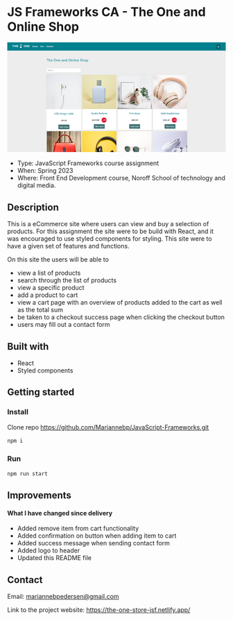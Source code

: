 # JS Frameworks CA - The One and Online Shop

![Screen shot of project](/src/assets/readme/The-One_edt.jpg)

- Type: JavaScript Frameworks course assignment
- When: Spring 2023
- Where: Front End Development course, Noroff School of technology and digital media.

## Description

This is a eCommerce site where users can view and buy a selection of products. For this assignment the site were to be build with React, and it was encouraged to use styled components for styling. This site were to have a given set of features and functions.

On this site the users will be able to 
- view a list of products
- search through the list of products
- view a specific product
- add a product to cart
- view a cart page with an overview of products added to the cart as well as the total sum
- be taken to a checkout success page when clicking the checkout button
- users may fill out a contact form

## Built with

- React
- Styled components

## Getting started

### Install

Clone repo https://github.com/Mariannebp/JavaScript-Frameworks.git

```md
npm i
```

### Run

```md
npm run start
```

## Improvements

#### What I have changed since delivery

- Added remove item from cart functionality
- Added confirmation on button when adding item to cart
- Added success message when sending contact form
- Added logo to header
- Updated this README file

## Contact

Email:
mariannebpedersen@gmail.com

Link to the project website:
https://the-one-store-jsf.netlify.app/
